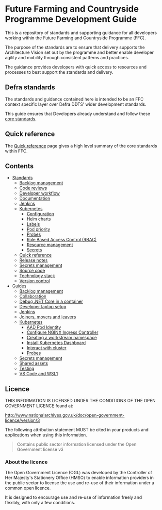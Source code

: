 # Future Farming and Countryside Programme Development Guide
This is a repository of standards and supporting guidance for all developers working within the Future Farming and Countryside Programme (FFC).

The purpose of the standards are to ensure that delivery supports the Architecture Vision set out by the programme and better enable developer agility and mobility through consistent patterns and practices.

The guidance provides developers with quick access to resources and processes to best support the standards and delivery.

## Defra standards
The standards and guidance contained here is intended to be an FFC context specific layer over Defra DDTS' wider development standards.

This guide ensures that Developers already understand and follow these [core standards](https://github.com/DEFRA/software-development-standards/).

## Quick reference
The [Quick reference](standards/quick-reference.md) page gives a high level summary of the core standards within FFC.

## Contents
- [Standards](standards/README.md)
  - [Backlog management](standards/backlog-management.md)
  - [Code reviews](standards/code-review.md)
  - [Developer workflow](standards/developer-workflow.md)
  - [Documentation](standards/documentation.md)
  - [Jenkins](standards/jenkins.md)
  - [Kubernetes](standards/kubernetes/README.md)
    - [Configuration](standards/kubernetes/configuration.md)
    - [Helm charts](standards/kubernetes/helm-charts.md)
    - [Labels](standards/kubernetes/labels.md)
    - [Pod priority](standards/kubernetes/priority.md)
    - [Probes](standards/kubernetes/probes.md)
    - [Role Based Access Control (RBAC)](standards/kubernetes/rbac.md)
    - [Resource management](standards/kubernetes/resource-usage.md)
    - [Secrets](standards/kubernetes/secrets.md)
  - [Quick reference](standards/quick-reference.md)
  - [Release notes](standards/release-notes.md)
  - [Secrets management](standards/secrets-management.md)
  - [Source code](standards/source-code.md)
  - [Technology stack](standards/technology-stack.md)
  - [Version control](standards/version-control.md)
- [Guides](guides/README.md)
  - [Backlog management](guides/backlog-management.md)
  - [Collaboration](guides/collaboration.md)
   - [Debug .NET Core in a container](guides/debug-dotnet-container.md)
  - [Developer laptop setup](guides/developer-laptop-setup/README.md)
  - [Jenkins](guides/jenkins.md)
  - [Joiners, movers and leavers](jlm.md)
  - [Kubernetes](guides/kubernetes/README.md)
    - [AAD Pod Identity](guides/kubernetes/pod-identity.md)
    - [Configure NGINX Ingress Controller](guides/kubernetes/configure-nginx-ingress-controller.md)
    - [Creating a workstream namespace](guides/kubernetes/create-namespace.md)
    - [Install Kubernetes Dashboard](guides/kubernetes/install-kubernetes-dashboard.md)
    - [Interact with cluster](guides/kubernetes/interaction.md)
    - [Probes](guides/kubernetes/probes.md)
  - [Secrets management](guides/secrets-management.md)
  - [Shared assets](guides/shared-assets.md)
  - [Testing](guides/testing.md)
  - [VS Code and WSL1](guides/vs-code-wsl1.md)

## Licence

THIS INFORMATION IS LICENSED UNDER THE CONDITIONS OF THE OPEN GOVERNMENT LICENCE found at:

<http://www.nationalarchives.gov.uk/doc/open-government-licence/version/3>

The following attribution statement MUST be cited in your products and applications when using this information.

> Contains public sector information licensed under the Open Government license v3

### About the licence

The Open Government Licence (OGL) was developed by the Controller of Her Majesty's Stationery Office (HMSO) to enable information providers in the public sector to license the use and re-use of their information under a common open licence.

It is designed to encourage use and re-use of information freely and flexibly, with only a few conditions.
